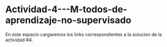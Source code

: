 # Actividad-4---M-todos-de-aprendizaje-no-supervisado
En este espacio cargaremos los links correspondientes a la solucion de la actividad #4.
